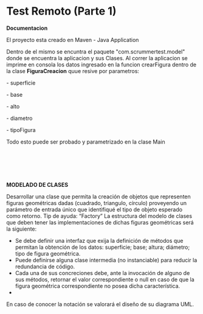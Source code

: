 # Test Remoto (Parte 1)

<p><strong>Documentacion</strong></p>
<p>El proyecto esta creado en Maven - Java Application</p>
<p>Dentro de el mismo se encuntra el paquete "com.scrummertest.model" donde se encuentra la aplicacion y sus Clases.
Al correr la aplicacion se imprime en consola los datos ingresado en la funcion crearFigura dentro de la clase <strong>FiguraCreacion</strong> quue resive por parametros:</p>
<p>- superficie
<p>- base
<p>- alto</p>
<p>- diametro</p>
<p>- tipoFigura</p>

<p>Todo esto puede ser probado y parametrizado en la clase Main</p>

<br></br>
<br></br>
<p><strong>MODELADO DE CLASES</strong></p>

Desarrollar una clase que permita la creación de objetos que representen figuras
geométricas dadas (cuadrado, triangulo, círculo) proveyendo un parámetro de entrada
único que identifiqué el tipo de objeto esperado como retorno. Tip de ayuda: “Factory”
La estructura del modelo de clases que deben tener las implementaciones de dichas
figuras geométricas será la siguiente:
- Se debe definir una interfaz que exija la definición de métodos que permitan la
obtención de los datos: superficie; base; altura; diámetro; tipo de figura
geométrica.
- Puede definirse alguna clase intermedia (no instanciable) para reducir la
redundancia de código.
- Cada una de sus concreciones debe, ante la invocación de alguno de sus
métodos, retornar el valor correspondiente o null en caso de que la figura
geométrica correspondiente no posea dicha característica.
-
En caso de conocer la notación se valorará el diseño de su diagrama UML.


